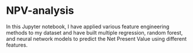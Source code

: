 # NPV-analysis
In this Jupyter notebook, I have applied various feature engineering methods to my dataset and have built multiple regression, random forest, and neural network models to predict the Net Present Value using different features.

